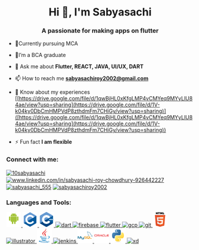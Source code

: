 <h1 align="center">Hi 👋, I'm Sabyasachi</h1>
<h3 align="center">A passionate for making apps on flutter</h3>

- 🌱Currently pursuing MCA
- 🌱I’m a BCA graduate

- 💬 Ask me about **Flutter, REACT, JAVA, UI/UX, DART**

- 📫 How to reach me **sabyasachiroy2002@gmail.com**

- 📄 Know about my experiences [[https://drive.google.com/file/d/1qwBjHL0xKfgLMP4vCMYeq9MYyLlU84ae/view?usp=sharing](https://drive.google.com/file/d/1V-k04ky0DbCmHMPVdP8zthdmFm7CHiGy/view?usp=sharing)]([https://drive.google.com/file/d/1qwBjHL0xKfgLMP4vCMYeq9MYyLlU84ae/view?usp=sharing](https://drive.google.com/file/d/1V-k04ky0DbCmHMPVdP8zthdmFm7CHiGy/view?usp=sharing))

- ⚡ Fun fact **I am flexible**

<h3 align="left">Connect with me:</h3>
<p align="left">
<a href="https://twitter.com/10sabyasachi" target="blank"><img align="center" src="https://raw.githubusercontent.com/rahuldkjain/github-profile-readme-generator/master/src/images/icons/Social/twitter.svg" alt="10sabyasachi" height="30" width="40" /></a>
<a href="https://linkedin.com/in/www.linkedin.com/in/sabyasachi-roy-chowdhury-926442227" target="blank"><img align="center" src="https://raw.githubusercontent.com/rahuldkjain/github-profile-readme-generator/master/src/images/icons/Social/linked-in-alt.svg" alt="www.linkedin.com/in/sabyasachi-roy-chowdhury-926442227" height="30" width="40" /></a>
<a href="https://www.codechef.com/users/sabyasachi_555" target="blank"><img align="center" src="https://cdn.jsdelivr.net/npm/simple-icons@3.1.0/icons/codechef.svg" alt="sabyasachi_555" height="30" width="40" /></a>
<a href="https://www.leetcode.com/sabyasachiroy2002" target="blank"><img align="center" src="https://raw.githubusercontent.com/rahuldkjain/github-profile-readme-generator/master/src/images/icons/Social/leet-code.svg" alt="sabyasachiroy2002" height="30" width="40" /></a>
</p>

<h3 align="left">Languages and Tools:</h3>
<p align="left"> <a href="https://developer.android.com" target="_blank" rel="noreferrer"> <img src="https://raw.githubusercontent.com/devicons/devicon/master/icons/android/android-original-wordmark.svg" alt="android" width="40" height="40"/> </a> <a href="https://www.cprogramming.com/" target="_blank" rel="noreferrer"> <img src="https://raw.githubusercontent.com/devicons/devicon/master/icons/c/c-original.svg" alt="c" width="40" height="40"/> </a> <a href="https://www.w3schools.com/cpp/" target="_blank" rel="noreferrer"> <img src="https://raw.githubusercontent.com/devicons/devicon/master/icons/cplusplus/cplusplus-original.svg" alt="cplusplus" width="40" height="40"/> </a> <a href="https://dart.dev" target="_blank" rel="noreferrer"> <img src="https://www.vectorlogo.zone/logos/dartlang/dartlang-icon.svg" alt="dart" width="40" height="40"/> </a> <a href="https://firebase.google.com/" target="_blank" rel="noreferrer"> <img src="https://www.vectorlogo.zone/logos/firebase/firebase-icon.svg" alt="firebase" width="40" height="40"/> </a> <a href="https://flutter.dev" target="_blank" rel="noreferrer"> <img src="https://www.vectorlogo.zone/logos/flutterio/flutterio-icon.svg" alt="flutter" width="40" height="40"/> </a> <a href="https://cloud.google.com" target="_blank" rel="noreferrer"> <img src="https://www.vectorlogo.zone/logos/google_cloud/google_cloud-icon.svg" alt="gcp" width="40" height="40"/> </a> <a href="https://git-scm.com/" target="_blank" rel="noreferrer"> <img src="https://www.vectorlogo.zone/logos/git-scm/git-scm-icon.svg" alt="git" width="40" height="40"/> </a> <a href="https://www.w3.org/html/" target="_blank" rel="noreferrer"> <img src="https://raw.githubusercontent.com/devicons/devicon/master/icons/html5/html5-original-wordmark.svg" alt="html5" width="40" height="40"/> </a> <a href="https://www.adobe.com/in/products/illustrator.html" target="_blank" rel="noreferrer"> <img src="https://www.vectorlogo.zone/logos/adobe_illustrator/adobe_illustrator-icon.svg" alt="illustrator" width="40" height="40"/> </a> <a href="https://www.java.com" target="_blank" rel="noreferrer"> <img src="https://raw.githubusercontent.com/devicons/devicon/master/icons/java/java-original.svg" alt="java" width="40" height="40"/> </a> <a href="https://www.jenkins.io" target="_blank" rel="noreferrer"> <img src="https://www.vectorlogo.zone/logos/jenkins/jenkins-icon.svg" alt="jenkins" width="40" height="40"/> </a> <a href="https://www.mysql.com/" target="_blank" rel="noreferrer"> <img src="https://raw.githubusercontent.com/devicons/devicon/master/icons/mysql/mysql-original-wordmark.svg" alt="mysql" width="40" height="40"/> </a> <a href="https://www.oracle.com/" target="_blank" rel="noreferrer"> <img src="https://raw.githubusercontent.com/devicons/devicon/master/icons/oracle/oracle-original.svg" alt="oracle" width="40" height="40"/> </a> <a href="https://www.python.org" target="_blank" rel="noreferrer"> <img src="https://raw.githubusercontent.com/devicons/devicon/master/icons/python/python-original.svg" alt="python" width="40" height="40"/> </a> <a href="https://www.adobe.com/products/xd.html" target="_blank" rel="noreferrer"> <img src="https://cdn.worldvectorlogo.com/logos/adobe-xd.svg" alt="xd" width="40" height="40"/> </a> </p>
